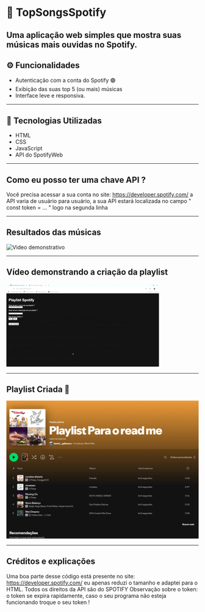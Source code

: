 # 🎵 TopSongsSpotify

Uma aplicação web simples que mostra suas músicas mais ouvidas no Spotify.
---

## ⚙️ Funcionalidades

- Autenticação com a conta do Spotify 🟢
- Exibição das suas top 5 (ou mais) músicas
- Interface leve e responsiva.  

---

## 🔨 Tecnologias Utilizadas

- HTML
- CSS
- JavaScript   
- API do SpotifyWeb 

---

## Como eu posso ter uma chave API ?

Você precisa acessar a sua conta no site: https://developer.spotify.com/
a API varia de usuário para usuário, a sua API estará localizada no campo
" const token = ... " logo na segunda linha

---


## Resultados das músicas

![Video demonstrativo](https://raw.githubusercontent.com/DanielGalleazzo/TopSongsSpotify/refs/heads/main/Top%20M%C3%BAsicas%20do%20Spotify%20-%20Google%20Chrome%202025-06-02%2020-24-19.gif)

---


## Vídeo demonstrando a criação da playlist

![Video Playlist](https://raw.githubusercontent.com/DanielGalleazzo/TopSongsSpotify/refs/heads/main/Playlist%20Gif.gif)

---

## Playlist Criada 🎵

![Playlist Print](https://raw.githubusercontent.com/DanielGalleazzo/TopSongsSpotify/refs/heads/main/PrintDaPlaylistReadME.JPG)

---


## Créditos e explicações

Uma boa parte desse código está presente no site: https://developer.spotify.com/
eu apenas reduzi o tamanho e adaptei para o HTML. 
Todos os direitos da API são do SPOTIFY
Observação sobre o token: o token se expira rapidamente, caso o seu programa não esteja funcionando
troque o seu token !

